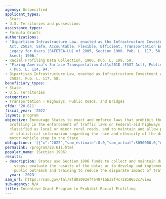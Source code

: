 ```yaml
---
agency: Unspecified
applicant_types:
- State
- U.S. Territories and possessions
assistance_types:
- Formula Grants
authorizations:
- 'Bipartison Infrastructure Law, enacted as the Infrastructure Investment and Jobs
  Act, 25024, Safe, Accountable, Flexible, Efficient, Transportation Equity Act: A
  Legacy for Users (SAFETEA-LU) of 2005, Section 1906. Pub. L. 117, 58. 23 U.S.C.
  &sect; 1906.'
- Racial Profiling Data Collection, 1906. Pub. L. 109, 59.
- "Fixing America's Surface Transportation Act\u201D (FAST Act), Public Law 114-94.\
  \ Pub. L. 114, 94."
- Bipartisan Infrastructure Law, enacted as Infrastructure Investment and Jobs Act,
  25024. Pub. L. 117, 58.
beneficiary_types:
- State
- U.S. Territories
categories:
- Transportation - Highways, Public Roads, and Bridges
cfda: '20.611'
fiscal_year: '2022'
layout: program
objective: Encourage States to enact and enforce laws that prohibit the use of racial
  profiling in the enforcement of traffic laws on Federal-aid highways, except those
  classified as local or minor rural roads, and to maintain and allow public inspection
  of statistical information regarding the race and ethnicity of the driver for each
  motor vehicle stop in the State
obligations: '[{"x":"2022","sam_estimate":0.0,"sam_actual":8050000.0,"usa_spending_actual":7612551.0},{"x":"2023","sam_estimate":8625000.0,"sam_actual":0.0,"usa_spending_actual":7915752.93},{"x":"2024","sam_estimate":11500000.0,"sam_actual":0.0,"usa_spending_actual":0.0}]'
permalink: /program/20.611.html
popular_name: (Section 1906)
results:
- description: States use Section 1906 funds to collect and maintain data on traffic
    stops; evaluate the results of the data; or to develop and implement programs,
    public outreach and training to reduce the disparate impact of traffic stops.
  year: '2023'
sam_url: https://sam.gov/fal/8fd0a002ef464871ab38f4c72858652c/view
sub-agency: N/A
title: Incentive Grant Program to Prohibit Racial Profiling
---
```


